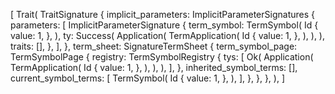 [
    Trait(
        TraitSignature {
            implicit_parameters: ImplicitParameterSignatures {
                parameters: [
                    ImplicitParameterSignature {
                        term_symbol: TermSymbol(
                            Id {
                                value: 1,
                            },
                        ),
                        ty: Success(
                            Application(
                                TermApplication(
                                    Id {
                                        value: 1,
                                    },
                                ),
                            ),
                        ),
                        traits: [],
                    },
                ],
            },
            term_sheet: SignatureTermSheet {
                term_symbol_page: TermSymbolPage {
                    registry: TermSymbolRegistry {
                        tys: [
                            Ok(
                                Application(
                                    TermApplication(
                                        Id {
                                            value: 1,
                                        },
                                    ),
                                ),
                            ),
                        ],
                    },
                    inherited_symbol_terms: [],
                    current_symbol_terms: [
                        TermSymbol(
                            Id {
                                value: 1,
                            },
                        ),
                    ],
                },
            },
        },
    ),
]
